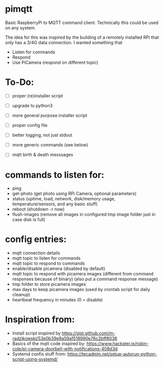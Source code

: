 # pimqtt
Basic RaspberryPi to MQTT command client. Technically this could be used on any system.


The idea for this was inspired by the building of a remotely installed RPi that only has a 3/4G data connection. I wanted something that 



- Listen for commands
- Respond
- Use PiCamera (respond on different topic)


# To-Do:
- [ ] proper (re)installer script
- [ ] upgrade to python3
- [ ] more general purpose installer script
- [ ] proper config file
- [ ] better logging, not just stdout
- [ ] more generic commands (see below)
- [ ] mqtt birth & death messsages


# commands to listen for:
- ping
- get-photo (get photo using RPi Camera, optional parameters)
- status (uptime, load, network, disk/memory usage, temperature/sensors, and any basic stuff)
- reboot (shutdown -r now)
- flush-images (remove all images in configured tmp image folder just in case disk is full)


# config entries:
- mqtt connection details
- mqtt topic to listen for commands
- mqtt topic to respond to commands
- enable/disable picamera (disabled by default)
- mqtt topic to respond with picamera images (different from command responses because of binary) (also put a command response message)
- tmp folder to store picamera images
- max days to keep picamera images (used by crontab script for daily cleanup)
- heartbeat frequency in minutes (0 = disable)


# Inspiration from:
- Install script inspired by https://gist.github.com/m-radzikowski/53e0b39e9a59a1518990e76c2bff8038
- Basics of the mqtt code inspired by: https://www.hackster.io/robin-cole/pi-camera-doorbell-with-notifications-408d3d
- Systemd confis stuff from: https://tecadmin.net/setup-autorun-python-script-using-systemd/
